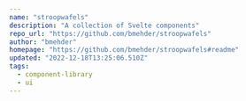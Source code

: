 ```yaml
---
name: "stroopwafels"
description: "A collection of Svelte components"
repo_url: "https://github.com/bmehder/stroopwafels"
author: "bmehder"
homepage: "https://github.com/bmehder/stroopwafels#readme"
updated: "2022-12-18T13:25:06.510Z"
tags: 
  - component-library
  - ui
---
```

